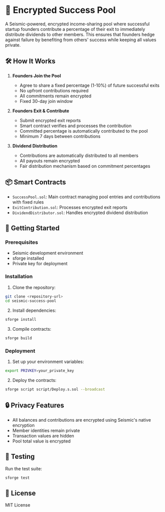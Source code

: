 # 📌 Encrypted Success Pool

A Seismic-powered, encrypted income-sharing pool where successful startup founders contribute a percentage of their exit to immediately distribute dividends to other members. This ensures that founders hedge against failure by benefiting from others' success while keeping all values private.

## 🛠️ How It Works

1. **Founders Join the Pool**

   - Agree to share a fixed percentage (1-10%) of future successful exits
   - No upfront contributions required
   - All commitments remain encrypted
   - Fixed 30-day join window

2. **Founders Exit & Contribute**

   - Submit encrypted exit reports
   - Smart contract verifies and processes the contribution
   - Committed percentage is automatically contributed to the pool
   - Minimum 7 days between contributions

3. **Dividend Distribution**
   - Contributions are automatically distributed to all members
   - All payouts remain encrypted
   - Fair distribution mechanism based on commitment percentages

## 📦 Smart Contracts

- `SuccessPool.sol`: Main contract managing pool entries and contributions with fixed rules
- `ExitContribution.sol`: Processes encrypted exit reports
- `DividendDistributor.sol`: Handles encrypted dividend distribution

## 🚀 Getting Started

### Prerequisites

- Seismic development environment
- sforge installed
- Private key for deployment

### Installation

1. Clone the repository:

```bash
git clone <repository-url>
cd seismic-success-pool
```

2. Install dependencies:

```bash
sforge install
```

3. Compile contracts:

```bash
sforge build
```

### Deployment

1. Set up your environment variables:

```bash
export PRIVKEY=your_private_key
```

2. Deploy the contracts:

```bash
sforge script script/Deploy.s.sol --broadcast
```

## 🔒 Privacy Features

- All balances and contributions are encrypted using Seismic's native encryption
- Member identities remain private
- Transaction values are hidden
- Pool total value is encrypted

## 🧪 Testing

Run the test suite:

```bash
sforge test
```

## 📜 License

MIT License
